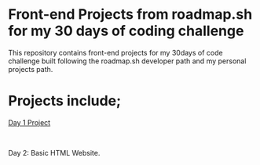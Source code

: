 # Front-end Projects from roadmap.sh for my 30 days of coding challenge 
This repository contains front-end projects for my 30days of code challenge built following the 
roadmap.sh developer path and my personal projects path.

# Projects include;
<p><a href="https://roadmap.sh/projects/single-page-cv" rel="">Day 1 Project</a></p><br/> 

Day 2: Basic HTML Website.
